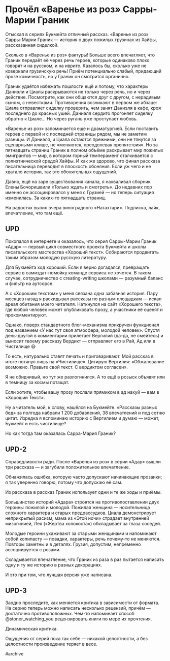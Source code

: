 
# Прочёл «Варенье из роз» Сарры-Марии Граник

​​Отыскал в сериях Букмейта отличный рассказ. «Варенье из роз» Сарры-Марии Граник — история о двух пожилых грузинах из Хайфы, рассказанная сиделкой.

Сколько в «Варенье из роз» фактуры! Больше всего впечатляет, что Граник передаёт её через речь героев, которые одинаково плохо говорят и на русском, и на иврите. Казалось бы, сколько уже не коверкали грузинскую речь! Приём потенциально слабый, придающий прозе комичность, но у Граник он смотрится органично.

Граник удаётся избежать пошлости ещё и потому, что характеры Даниэли и Циалы раскрываются не только через речь, но и через действие. Посмотрите, как они общаются друг с другом, с нерадивым сыном, с невестками. Противоречия возникают в первом же абзаце: Циала отправляет сиделку проверить, чем занят Даниэля в кафе, кроя последнего до красных ушей. Даниэля сердито прогоняет сиделку обратно к Циале… Но через ругань уже проступает любовь.

«Варенье из роз» запоминается ещё и драматургией. Если поставить героев с первой и с последней страницы рядом, мы не заметим разницы. И Даниэля, и Циала остаются прежними, они не тянутся за сценарными клише, не «меняются, преодолевая препятствия». Но за пятнадцать страниц Граник в полном объёме раскрывает мир пожилых эмигрантов — мир, в котором горный темперамент сталкивается с полиэтнической средой Хайфы. И как же здорово, что финал рассказа писательница переводит в плоскость обоняния. Если уж чего и не хватало истории, так это обонятельных ощущений.

Давно, ещё на заре существования канала, я нахваливал сборник Елены Бочоришвили «Только ждать и смотреть». До недавних пор именно он ассоциировался у меня с Грузией — но теперь ситуация изменилась. За каких-то пятнадцать страниц.

На радостях выпил вчера виноградного «Натахтари». Подписка, лайк, впечатление, что там ещё.

## UPD
​​Покопался в интернете и оказалось, что серия Сарры-Марии Граник «Адар» — первый цикл совместного проекта Букмейта и школы писательского мастерства «Хороший текст». Собираются продвигать таким образом молодую русскую литературу.

Для Букмейта ход хороший. Если я верно догадался, превращать сервис в самиздат-помойку команде сервиса не хочется. В таком случае, сотрудничество с creating-writing школами — разумный баланс и фильтр на аутсорсе.

А с «Хорошим текстом» у меня связана одна забавная история. Пару месяцев назад я раскидывал рассказы по разным площадкам — искал ареал обитания моего читателя. Наткнулся на сайт «Хорошего текста», где любой человек может опубликовать прозу, а участники её оценят и прокомментируют.

Однако, поверх стандартного блог-механизма прикручен функционал под названием «У нас тут своя атмосфера, молодой человек». Спустя день-другой в комментарии прилетает Вергилий (да-да, не смейтесь) и выносит твоему рассказу Вердикт — отправляет его в Рай, Ад или в Чистилище 😃

То есть, натурально ставят печать и приговаривают. Мой рассказ в итоге потянул лишь на «Чистилище». Цитирую Вергилия: «Обжалование возможно. Правьте свой текст. С вердиктом согласен».

Я не обидчивый, но тут же разлогинился. А то ещё в розыск объявят или в темницу за космы потащат.

Если хотите, чтобы вашу прозу послали прямиком в ад нахуй — вам в «Хороший Текст».

Ну а читатель мой, к слову, нашёлся на Букмейте. «Рассказы разных бед» за полгода набрали 1 200 добавлений, 38 впечатлений и под сотню цитат. Изредка я вспоминаю историю с Вергилием и думаю — может, Букмейт и есть чистилище? 

Но как тогда там оказалась Сарра-Мария Граник?

## UPD-2
Справедливости ради. После «Варенья из роз» в серии «Адар» вышли три рассказа — и загубили положительное впечатление.

Обнажилась ошибка, которую часто допускают начинающие прозаики; я так уверенно говорю, потому что допускаю её сам.

Из рассказа в рассказ Граник использует одни и те же ходы и приёмы. 

Большинство историй «Адара» строятся на противопоставлении двух героинь: пожилой и молодой. Пожилая женщина — носительница сложного характера и старых предрассудков. Циала демонстрирует неприкрытый расизм, мама из «Этой ночи» страдает внутренней мизогинией, Лея («Жертва холокоста») обкладывает за глаза соседей.

Молодые героини ухаживают за старыми женщинами и напоминают собой копипасту — повадки, характеры, речь почему-то не меняются. Повторы заметны и в деталях. Грузия, допустим, непременно ассоциируется с розами.

Складывается впечатление, что Граник из раза в раз пытается написать одну и ту же историю в разных декорациях.

И это при том, что лучшая версия уже написана.

## UPD-3
Заодно проследите, как меняется критика в зависимости от формата. На серию теперь можно написать несколько рецензий, причём — достаточно противоположных. Чем-то напоминает способ @stoner\_watching\_you рецензировать книги по мере их прочтения. 

Динамическая критика. 

Ощущения от серий пока так себе — никакой целостности, а без целостности произведение теряет в весе.

#archive